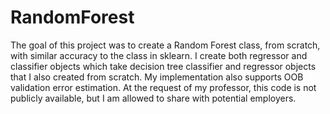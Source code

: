 # RandomForest
The goal of this project was to create a Random Forest class, from scratch, with similar accuracy to the class in sklearn. I create both regressor and classifier objects which take decision tree classifier and regressor objects that I also created from scratch. My implementation also supports OOB validation error estimation. At the request of my professor, this code is not publicly available, but I am allowed to share with potential employers.  

